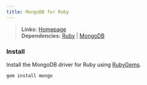 ```yaml
---
title: MongoDB for Ruby
---
```


> **Links:** [Homepage](http://rubygems.org/gems/mongo)  
> **Dependencies:** [Ruby](/ruby-22/) | [MongoDB](/mongodb/)


### Install

Install the MongoDB driver for Ruby using [RubyGems](http://rubygems.org/).

	gem install mongo
